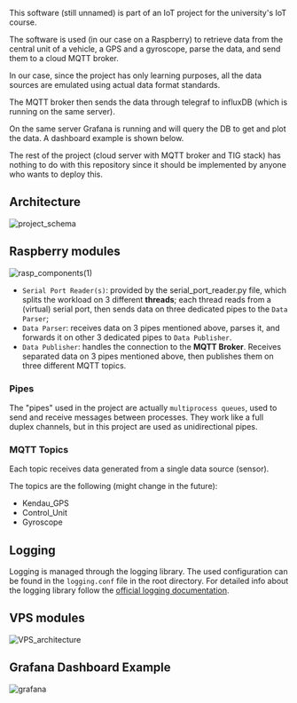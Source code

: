This software (still unnamed) is part of an IoT project for the university's IoT course.

The software is used (in our case on a Raspberry) to retrieve data from the central unit of a vehicle, a GPS and a gyroscope, parse the data, and send them to a cloud MQTT broker.

In our case, since the project has only learning purposes, all the data sources are emulated using actual data format standards.

The MQTT broker then sends the data through telegraf to influxDB (which is running on the same server).

On the same server Grafana is running and will query the DB to get and plot the data. A dashboard example is shown below.

The rest of the project (cloud server with MQTT broker and TIG stack) has nothing to do with this repository since it should be implemented by anyone who wants to deploy this.

## Architecture

![project_schema](https://github.com/kevchi9/uniud_iot24/assets/62105685/f29cf486-125a-453c-92ca-6ae365bf4f9a)

## Raspberry modules

![rasp_components(1)](https://github.com/kevchi9/uniud_iot24/assets/62105685/3ba347d0-6faf-4569-96ca-5853a3b88b58)

- `Serial Port Reader(s)`: provided by the serial_port_reader.py file, which splits the workload on 3 different **threads**; each thread reads from a (virtual) serial port, then sends data on three dedicated pipes to the `Data Parser`;
- `Data Parser`: receives data on 3 pipes mentioned above, parses it, and forwards it on other 3 dedicated pipes to `Data Publisher`.
- `Data Publisher`: handles the connection to the **MQTT Broker**. Receives separated data on 3 pipes mentioned above, then publishes them on three different MQTT topics.

### Pipes
The "pipes" used in the project are actually `multiprocess queues`, used to send and receive messages between processes. They work like a full duplex channels, but in this project are used as unidirectional pipes.

### MQTT Topics
Each topic receives data generated from a single data source (sensor).

The topics are the following (might change in the future):
- Kendau_GPS
- Control_Unit
- Gyroscope

## Logging

Logging is managed through the logging library. The used configuration can be found in the `logging.conf` file in the root directory.
For detailed info about the logging library follow the [official logging documentation](https://docs.python.org/3/library/logging.html).

## VPS modules

![VPS_architecture](https://github.com/kevchi9/uniud_iot24/assets/62105685/748ed722-3eb3-4f98-98c6-924eeeccebf6)

## Grafana Dashboard Example

![grafana](https://github.com/kevchi9/uniud_iot24/assets/62105685/995531de-f6a8-4728-97cd-714f3b955d72)
